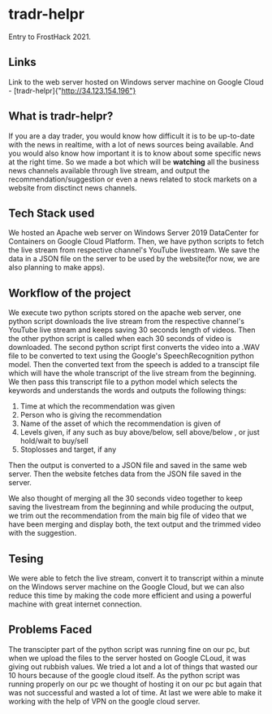 # tradr-helpr
Entry to FrostHack 2021.

## Links
Link to the web server hosted on Windows server machine on Google Cloud - [tradr-helpr]{"http://34.123.154.196"}

## What is tradr-helpr?
If you are a day trader, you would know how difficult it is to be up-to-date with the news in realtime, with a lot of news sources being available. And you would also know how important it is to know about some specific news at the right time. So we made a bot which will be **watching** all the business news channels available through live stream, and output the recommendation/suggestion or even a news related to stock markets on a website from disctinct news channels.

## Tech Stack used
We hosted an Apache web server on Windows Server 2019 DataCenter for Containers on Google Cloud Platform. Then, we have python scripts to fetch the live stream from respective channel's YouTube livestream. We save the data in a JSON file on the server to be used by the website(for now, we are also planning to make apps).

## Workflow of the project
We execute two python scripts stored on the apache web server, one python script downloads the live stream from the respective channel's YouTube live stream and keeps saving 30 seconds length of videos. Then the other python script is called when each 30 seconds of video is downloaded. The second python script first converts the video into a .WAV file to be converted to text using the Google's SpeechRecognition python model. Then the converted text from the speech is added to a transcipt file which will have the whole transcript of the live stream from the beginning. We then pass this transcript file to a python model which selects the keywords and understands the words and outputs the following things: 
1. Time at which the recommendation was given
2. Person who is giving the recommendation
3. Name of the asset of which the recommendation is given of
4. Levels given, if any such as buy above/below, sell above/below , or just hold/wait to buy/sell
5. Stoplosses and target, if any

Then the output is converted to a JSON file and saved in the same web server. Then the website fetches data from the JSON file saved in the server.

We also thought of merging all the 30 seconds video together to keep saving the livestream from the beginning and while producing the output, we trim out the recommendation from the main big file of video that we have been merging and display both, the text output and the trimmed video with the suggestion.

## Tesing
We were able to fetch the live stream, convert it to transcript within a minute on the Windows server machine on the Google Cloud, but we can also reduce this time by making the code more efficient and using a powerful machine with great internet connection.

## Problems Faced
The transcipter part of the python script was running fine on our pc, but when we upload the files to the server hosted on Google CLoud, it was giving out rubbish values. We tried a lot and a lot of things that wasted our 10 hours because of the google cloud itself. As the python script was running properly on our pc we thought of hosting it on our pc but again that was not successful and wasted a lot of time. At last we were able to make it working with the help of VPN on the google cloud server.
